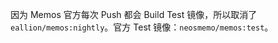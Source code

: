 因为 Memos 官方每次 Push 都会 Build Test 镜像，所以取消了 <code>eallion/memos:nightly</code>。官方 Test 镜像：<code>neosmemo/memos:test</code>。